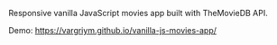 Responsive vanilla JavaScript movies app built with TheMovieDB API.

Demo: https://vargriym.github.io/vanilla-js-movies-app/
